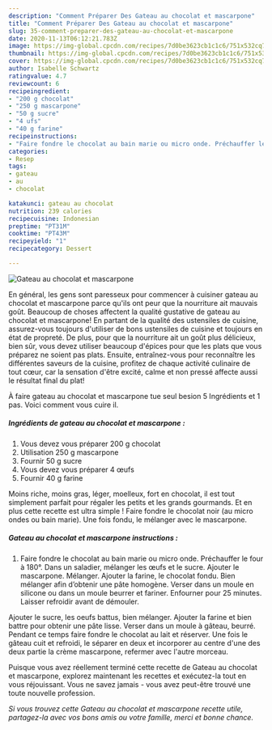```yaml
---
description: "Comment Préparer Des Gateau au chocolat et mascarpone"
title: "Comment Préparer Des Gateau au chocolat et mascarpone"
slug: 35-comment-preparer-des-gateau-au-chocolat-et-mascarpone
date: 2020-11-13T06:12:21.783Z
image: https://img-global.cpcdn.com/recipes/7d0be3623cb1c1c6/751x532cq70/gateau-au-chocolat-et-mascarpone-photo-principale-de-la-recette.jpg
thumbnail: https://img-global.cpcdn.com/recipes/7d0be3623cb1c1c6/751x532cq70/gateau-au-chocolat-et-mascarpone-photo-principale-de-la-recette.jpg
cover: https://img-global.cpcdn.com/recipes/7d0be3623cb1c1c6/751x532cq70/gateau-au-chocolat-et-mascarpone-photo-principale-de-la-recette.jpg
author: Isabelle Schwartz
ratingvalue: 4.7
reviewcount: 6
recipeingredient:
- "200 g chocolat"
- "250 g mascarpone"
- "50 g sucre"
- "4 ufs"
- "40 g farine"
recipeinstructions:
- "Faire fondre le chocolat au bain marie ou micro onde. Préchauffer le four à 180°. Dans un saladier, mélanger les œufs et le sucre. Ajouter le mascarpone. Mélanger. Ajouter la farine, le chocolat fondu. Bien mélanger afin d’obtenir une pâte homogène. Verser dans un moule en silicone ou dans un moule beurrer et fariner. Enfourner pour 25 minutes. Laisser refroidir avant de démouler."
categories:
- Resep
tags:
- gateau
- au
- chocolat

katakunci: gateau au chocolat 
nutrition: 239 calories
recipecuisine: Indonesian
preptime: "PT31M"
cooktime: "PT43M"
recipeyield: "1"
recipecategory: Dessert

---
```



![Gateau au chocolat et mascarpone](https://img-global.cpcdn.com/recipes/7d0be3623cb1c1c6/751x532cq70/gateau-au-chocolat-et-mascarpone-photo-principale-de-la-recette.jpg)

En général, les gens sont paresseux pour commencer à cuisiner gateau au chocolat et mascarpone parce qu'ils ont peur que la nourriture ait mauvais goût. Beaucoup de choses affectent la qualité gustative de gateau au chocolat et mascarpone! En partant de la qualité des ustensiles de cuisine, assurez-vous toujours d'utiliser de bons ustensiles de cuisine et toujours en état de propreté. De plus, pour que la nourriture ait un goût plus délicieux, bien sûr, vous devez utiliser beaucoup d'épices pour que les plats que vous préparez ne soient pas plats. Ensuite, entraînez-vous pour reconnaître les différentes saveurs de la cuisine, profitez de chaque activité culinaire de tout cœur, car la sensation d'être excité, calme et non pressé affecte aussi le résultat final du plat!

<!--inarticleads1-->

À faire gateau au chocolat et mascarpone tue seul besion 5 Ingrédients et 1 pas. Voici comment vous cuire il.

##### Ingrédients de gateau au chocolat et mascarpone :

1. Vous devez vous préparer 200 g chocolat
1. Utilisation 250 g mascarpone
1. Fournir 50 g sucre
1. Vous devez vous préparer 4 œufs
1. Fournir 40 g farine


Moins riche, moins gras, léger, moelleux, fort en chocolat, il est tout simplement parfait pour régaler les petits et les grands gourmands. Et en plus cette recette est ultra simple ! Faire fondre le chocolat noir (au micro ondes ou bain marie). Une fois fondu, le mélanger avec le mascarpone. 

<!--inarticleads2-->

##### Gateau au chocolat et mascarpone instructions :

1. Faire fondre le chocolat au bain marie ou micro onde. Préchauffer le four à 180°. Dans un saladier, mélanger les œufs et le sucre. Ajouter le mascarpone. Mélanger. Ajouter la farine, le chocolat fondu. Bien mélanger afin d’obtenir une pâte homogène. Verser dans un moule en silicone ou dans un moule beurrer et fariner. Enfourner pour 25 minutes. Laisser refroidir avant de démouler.


Ajouter le sucre, les oeufs battus, bien mélanger. Ajouter la farine et bien battre pour obtenir une pâte lisse. Verser dans un moule à gâteau, beurré. Pendant ce temps faire fondre le chocolat au lait et réserver. Une fois le gâteau cuit et refroidi, le séparer en deux et incorporer au centre d&#39;une des deux partie la crème mascarpone, refermer avec l&#39;autre morceau. 

<!--inarticleads1-->

<p>
Puisque vous avez réellement terminé cette recette de Gateau au chocolat et mascarpone, explorez maintenant les recettes et exécutez-la tout en vous réjouissant. Vous ne savez jamais - vous avez peut-être trouvé une toute nouvelle profession.
</p>

<p>
<i>Si vous trouvez cette Gateau au chocolat et mascarpone recette utile, partagez-la avec vos bons amis ou votre famille, merci et bonne chance.</i>
</p>
